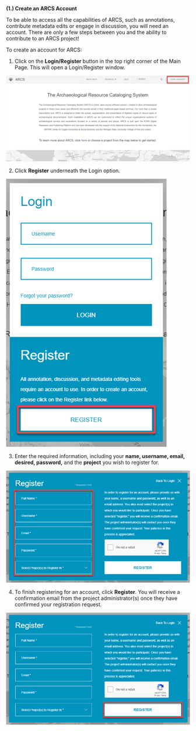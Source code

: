 **(1.) Create an ARCS Account**

To be able to access all the capabilities of ARCS, such as annotations, contribute metadata edits or engage in discussion, you will need an account. There are only a few steps between you and the ability to contribute to an ARCS project!

To create an account for ARCS:

1. Click on the **Login/Register** button in the top right corner of the Main Page. This will open a Login/Register window.

![1.1 Annotated](../images/User%20Tasks%20Annotated/1.1_annotated.png?raw=true)

2. Click **Register** underneath the Login option.

![1.2 Annotated](../images/User%20Tasks%20Annotated/1.2_annotated.png?raw=true)


3. Enter the required information, including your **name, username, email, desired, password,** and the **project** you wish to register for.

![1.3 Annotated](../images/User%20Tasks%20Annotated/1.3_annotated.png?raw=true)


4. To finish registering for an account, click **Register**. You will receive a confirmation email from the project administrator(s) once they have confirmed your registration request.

![1.4 Annotated](../images/User%20Tasks%20Annotated/1.4_annotated.png?raw=true)
